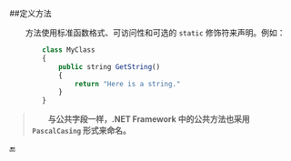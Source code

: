 ##定义方法

&emsp;&emsp;方法使用标准函数格式、可访问性和可选的 `static` 修饰符来声明。例如：

```javascript
        class MyClass
        {
            public string GetString()
            {
                return "Here is a string."
            }
        }
```

>&emsp;&emsp;**与公共字段一样，.NET Framework 中的公共方法也采用 `PascalCasing` 形式来命名。**






🔚